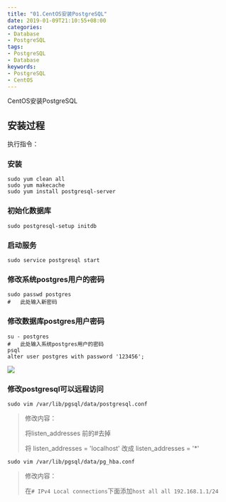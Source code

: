 ```yaml
---
title: "01.CentOS安装PostgreSQL"
date: 2019-01-09T21:10:55+08:00
categories:
- Database
- PostgreSQL
tags:
- PostgreSQL
- Database
keywords:
- PostgreSQL
- CentOS
---
```


CentOS安装PostgreSQL

<!--more-->

## 安装过程

执行指令：

### 安装

```plaintext
sudo yum clean all
sudo yum makecache
sudo yum install postgresql-server
```
### 初始化数据库

```plaintext
sudo postgresql-setup initdb
```

### 启动服务

```plaintext
sudo service postgresql start
```

### 修改系统postgres用户的密码

```plaintext
sudo passwd postgres
#	此处输入新密码
```

### 修改数据库postgres用户密码
	

```plaintext
su - postgres
#	此处输入系统postgres用户的密码
psql
alter user postgres with password '123456';
```

![](/images/postgresql/0.1.png)
	
### 修改postgresql可以远程访问

```plaintext
sudo vim /var/lib/pgsql/data/postgresql.conf
```

> 修改内容：
> 
> 将listen_addresses 前的#去掉
> 
> 将 listen_addresses = 'localhost' 改成 listen_addresses = '*'

```plaintext
sudo vim /var/lib/pgsql/data/pg_hba.conf
```

> 修改内容：
> 
> 在`# IPv4 Local connections`下面添加`host all all 192.168.1.1/24`
